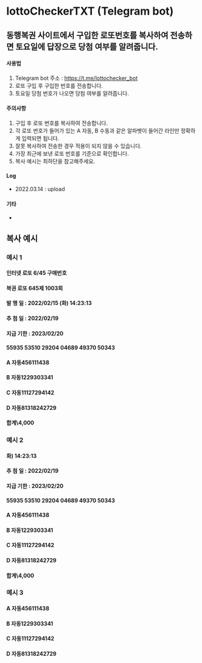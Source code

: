 # lottoCheckerTXT (Telegram bot)

## 동행복권 사이트에서 구입한 로또번호를 복사하여 전송하면 토요일에 답장으로 당첨 여부를 알려줍니다.

#### 사용법
1. Telegram bot 주소 : https://t.me/lottochecker_bot
2. 로또 구입 후 구입한 번호를 전송합니다.
3. 토요일 당첨 번호가 나오면 당첨 여부를 알려줍니다.

#### 주의사항
1. 구입 후 로또 번호를 복사하여 전송합니다.
2. 각 로또 번호가 들어가 있는 A 자동, B 수동과 같은 알파벳이 들어간 라인만 정확하게 입력되면 됩니다.
3. 잘못 복사하여 전송한 경우 적용이 되지 않을 수 있습니다.
4. 가장 최근에 보낸 로또 번호를 기준으로 확인합니다.
5. 복사 예시는 최하단을 참고해주세요.

#### Log
- 2022.03.14 : upload

#### 기타
- 



## 복사 예시

### 예시 1
#### 인터넷 로또 6/45 구매번호
#### 복권 로또 645제 1003회
#### 발 행 일 : 2022/02/15 (화) 14:23:13
#### 추 첨 일 : 2022/02/19
#### 지급 기한 : 2023/02/20
#### 55935 53510 29204 04689 49370 50343

#### A 자동456111438
#### B 자동1229303341
#### C 자동11127294142
#### D 자동81318242729
#### 합계\4,000

### 예시 2
#### 화) 14:23:13
#### 추 첨 일 : 2022/02/19
#### 지급 기한 : 2023/02/20
#### 55935 53510 29204 04689 49370 50343

#### A 자동456111438
#### B 자동1229303341
#### C 자동11127294142
#### D 자동81318242729
#### 합계\4,000

### 예시 3
#### A 자동456111438
#### B 자동1229303341
#### C 자동11127294142
#### D 자동81318242729
